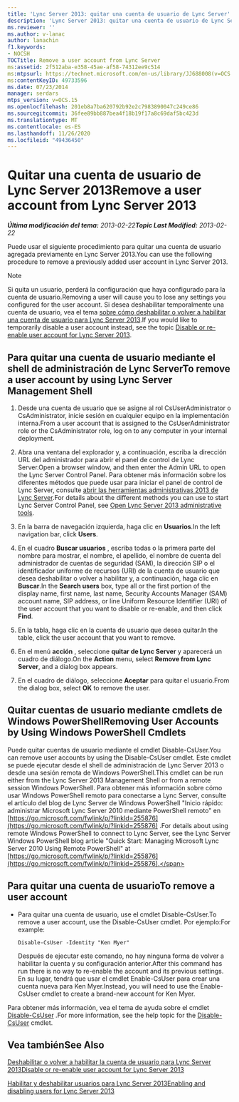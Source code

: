 ```yaml
---
title: 'Lync Server 2013: quitar una cuenta de usuario de Lync Server'
description: 'Lync Server 2013: quitar una cuenta de usuario de Lync Server.'
ms.reviewer: ''
ms.author: v-lanac
author: lanachin
f1.keywords:
- NOCSH
TOCTitle: Remove a user account from Lync Server
ms:assetid: 2f512aba-e358-45ae-af58-74312ee9c514
ms:mtpsurl: https://technet.microsoft.com/en-us/library/JJ688008(v=OCS.15)
ms:contentKeyID: 49733596
ms.date: 07/23/2014
manager: serdars
mtps_version: v=OCS.15
ms.openlocfilehash: 201eb8a7ba620792b92e2c7983890047c249ce86
ms.sourcegitcommit: 36fee89bb887bea4f18b19f17a8c69daf5bc423d
ms.translationtype: MT
ms.contentlocale: es-ES
ms.lasthandoff: 11/26/2020
ms.locfileid: "49436450"
---
```

# <a name="remove-a-user-account-from-lync-server-2013"></a><span data-ttu-id="747b9-103">Quitar una cuenta de usuario de Lync Server 2013</span><span class="sxs-lookup"><span data-stu-id="747b9-103">Remove a user account from Lync Server 2013</span></span>

<div data-xmlns="http://www.w3.org/1999/xhtml">

<div class="topic" data-xmlns="http://www.w3.org/1999/xhtml" data-msxsl="urn:schemas-microsoft-com:xslt" data-cs="https://msdn.microsoft.com/">

<div data-asp="https://msdn2.microsoft.com/asp">



</div>

<div id="mainSection">

<div id="mainBody"><span data-ttu-id="747b9-104">

<span> </span></span><span class="sxs-lookup"><span data-stu-id="747b9-104">

<span> </span></span></span>

<span data-ttu-id="747b9-105">_**Última modificación del tema:** 2013-02-22_</span><span class="sxs-lookup"><span data-stu-id="747b9-105">_**Topic Last Modified:** 2013-02-22_</span></span>

<span data-ttu-id="747b9-106">Puede usar el siguiente procedimiento para quitar una cuenta de usuario agregada previamente en Lync Server 2013.</span><span class="sxs-lookup"><span data-stu-id="747b9-106">You can use the following procedure to remove a previously added user account in Lync Server 2013.</span></span>

<div>


> [!NOTE]  
> <span data-ttu-id="747b9-107">Si quita un usuario, perderá la configuración que haya configurado para la cuenta de usuario.</span><span class="sxs-lookup"><span data-stu-id="747b9-107">Removing a user will cause you to lose any settings you configured for the user account.</span></span> <span data-ttu-id="747b9-108">Si desea deshabilitar temporalmente una cuenta de usuario, vea el tema <A href="lync-server-2013-disable-or-re-enable-user-account-for-lync-server.md">sobre cómo deshabilitar o volver a habilitar una cuenta de usuario para Lync Server 2013</A>.</span><span class="sxs-lookup"><span data-stu-id="747b9-108">If you would like to temporarily disable a user account instead, see the topic <A href="lync-server-2013-disable-or-re-enable-user-account-for-lync-server.md">Disable or re-enable user account for Lync Server 2013</A>.</span></span>



</div>

<div>

## <a name="to-remove-a-user-account-by-using-lync-server-management-shell"></a><span data-ttu-id="747b9-109">Para quitar una cuenta de usuario mediante el shell de administración de Lync Server</span><span class="sxs-lookup"><span data-stu-id="747b9-109">To remove a user account by using Lync Server Management Shell</span></span>

1.  <span data-ttu-id="747b9-110">Desde una cuenta de usuario que se asigne al rol CsUserAdministrator o CsAdministrator, inicie sesión en cualquier equipo en la implementación interna.</span><span class="sxs-lookup"><span data-stu-id="747b9-110">From a user account that is assigned to the CsUserAdministrator role or the CsAdministrator role, log on to any computer in your internal deployment.</span></span>

2.  <span data-ttu-id="747b9-111">Abra una ventana del explorador y, a continuación, escriba la dirección URL del administrador para abrir el panel de control de Lync Server.</span><span class="sxs-lookup"><span data-stu-id="747b9-111">Open a browser window, and then enter the Admin URL to open the Lync Server Control Panel.</span></span> <span data-ttu-id="747b9-112">Para obtener más información sobre los diferentes métodos que puede usar para iniciar el panel de control de Lync Server, consulte [abrir las herramientas administrativas 2013 de Lync Server](lync-server-2013-open-lync-server-administrative-tools.md).</span><span class="sxs-lookup"><span data-stu-id="747b9-112">For details about the different methods you can use to start Lync Server Control Panel, see [Open Lync Server 2013 administrative tools](lync-server-2013-open-lync-server-administrative-tools.md).</span></span>

3.  <span data-ttu-id="747b9-113">En la barra de navegación izquierda, haga clic en **Usuarios**.</span><span class="sxs-lookup"><span data-stu-id="747b9-113">In the left navigation bar, click **Users**.</span></span>

4.  <span data-ttu-id="747b9-114">En el cuadro **Buscar usuarios** , escriba todas o la primera parte del nombre para mostrar, el nombre, el apellido, el nombre de cuenta del administrador de cuentas de seguridad (SAM), la dirección SIP o el identificador uniforme de recursos (URI) de la cuenta de usuario que desea deshabilitar o volver a habilitar y, a continuación, haga clic en **Buscar**.</span><span class="sxs-lookup"><span data-stu-id="747b9-114">In the **Search users** box, type all or the first portion of the display name, first name, last name, Security Accounts Manager (SAM) account name, SIP address, or line Uniform Resource Identifier (URI) of the user account that you want to disable or re-enable, and then click **Find**.</span></span>

5.  <span data-ttu-id="747b9-115">En la tabla, haga clic en la cuenta de usuario que desea quitar.</span><span class="sxs-lookup"><span data-stu-id="747b9-115">In the table, click the user account that you want to remove.</span></span>

6.  <span data-ttu-id="747b9-116">En el menú **acción** , seleccione **quitar de Lync Server** y aparecerá un cuadro de diálogo.</span><span class="sxs-lookup"><span data-stu-id="747b9-116">On the **Action** menu, select **Remove from Lync Server**, and a dialog box appears.</span></span>

7.  <span data-ttu-id="747b9-117">En el cuadro de diálogo, seleccione **Aceptar** para quitar el usuario.</span><span class="sxs-lookup"><span data-stu-id="747b9-117">From the dialog box, select **OK** to remove the user.</span></span>

</div>

<div>

## <a name="removing-user-accounts-by-using-windows-powershell-cmdlets"></a><span data-ttu-id="747b9-118">Quitar cuentas de usuario mediante cmdlets de Windows PowerShell</span><span class="sxs-lookup"><span data-stu-id="747b9-118">Removing User Accounts by Using Windows PowerShell Cmdlets</span></span>

<span data-ttu-id="747b9-119">Puede quitar cuentas de usuario mediante el cmdlet Disable-CsUser.</span><span class="sxs-lookup"><span data-stu-id="747b9-119">You can remove user accounts by using the Disable-CsUser cmdlet.</span></span> <span data-ttu-id="747b9-120">Este cmdlet se puede ejecutar desde el shell de administración de Lync Server 2013 o desde una sesión remota de Windows PowerShell.</span><span class="sxs-lookup"><span data-stu-id="747b9-120">This cmdlet can be run either from the Lync Server 2013 Management Shell or from a remote session Windows PowerShell.</span></span> <span data-ttu-id="747b9-121">Para obtener más información sobre cómo usar Windows PowerShell remoto para conectarse a Lync Server, consulte el artículo del blog de Lync Server de Windows PowerShell "Inicio rápido: administrar Microsoft Lync Server 2010 mediante PowerShell remoto" en [https://go.microsoft.com/fwlink/p/?linkId=255876](https://go.microsoft.com/fwlink/p/?linkid=255876) .</span><span class="sxs-lookup"><span data-stu-id="747b9-121">For details about using remote Windows PowerShell to connect to Lync Server, see the Lync Server Windows PowerShell blog article "Quick Start: Managing Microsoft Lync Server 2010 Using Remote PowerShell" at [https://go.microsoft.com/fwlink/p/?linkId=255876](https://go.microsoft.com/fwlink/p/?linkid=255876).</span></span>

<div>

## <a name="to-remove-a-user-account"></a><span data-ttu-id="747b9-122">Para quitar una cuenta de usuario</span><span class="sxs-lookup"><span data-stu-id="747b9-122">To remove a user account</span></span>

  - <span data-ttu-id="747b9-123">Para quitar una cuenta de usuario, use el cmdlet Disable-CsUser.</span><span class="sxs-lookup"><span data-stu-id="747b9-123">To remove a user account, use the Disable-CsUser cmdlet.</span></span> <span data-ttu-id="747b9-124">Por ejemplo:</span><span class="sxs-lookup"><span data-stu-id="747b9-124">For example:</span></span>
    
        Disable-CsUser -Identity "Ken Myer"
    
    <span data-ttu-id="747b9-125">Después de ejecutar este comando, no hay ninguna forma de volver a habilitar la cuenta y su configuración anterior.</span><span class="sxs-lookup"><span data-stu-id="747b9-125">After this command has run there is no way to re-enable the account and its previous settings.</span></span> <span data-ttu-id="747b9-126">En su lugar, tendrá que usar el cmdlet Enable-CsUser para crear una cuenta nueva para Ken Myer.</span><span class="sxs-lookup"><span data-stu-id="747b9-126">Instead, you will need to use the Enable-CsUser cmdlet to create a brand-new account for Ken Myer.</span></span>

</div>

<span data-ttu-id="747b9-127">Para obtener más información, vea el tema de ayuda sobre el cmdlet [Disable-CsUser](https://docs.microsoft.com/powershell/module/skype/Disable-CsUser) .</span><span class="sxs-lookup"><span data-stu-id="747b9-127">For more information, see the help topic for the [Disable-CsUser](https://docs.microsoft.com/powershell/module/skype/Disable-CsUser) cmdlet.</span></span>

</div>

<div>

## <a name="see-also"></a><span data-ttu-id="747b9-128">Vea también</span><span class="sxs-lookup"><span data-stu-id="747b9-128">See Also</span></span>


[<span data-ttu-id="747b9-129">Deshabilitar o volver a habilitar la cuenta de usuario para Lync Server 2013</span><span class="sxs-lookup"><span data-stu-id="747b9-129">Disable or re-enable user account for Lync Server 2013</span></span>](lync-server-2013-disable-or-re-enable-user-account-for-lync-server.md)  


[<span data-ttu-id="747b9-130">Habilitar y deshabilitar usuarios para Lync Server 2013</span><span class="sxs-lookup"><span data-stu-id="747b9-130">Enabling and disabling users for Lync Server 2013</span></span>](lync-server-2013-enabling-and-disabling-users-for-lync-server.md)  
  

<span data-ttu-id="747b9-131"></div>

</div>

<span> </span>

</div>

</div>

</span><span class="sxs-lookup"><span data-stu-id="747b9-131"></div>

</div>

<span> </span>

</div>

</div>

</span></span></div>

